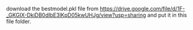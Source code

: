 download the bestmodel.pkl file from https://drive.google.com/file/d/1F-_GKGIX-DkiDB0dIbE3lKpD05kwUHJg/view?usp=sharing
and put it in this file folder.